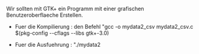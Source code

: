 Wir sollten  mit GTK+ ein Programm mit einer grafischen Benutzeroberflaeche Erstellen.

- Fuer die Kompilierung : den Befehl "gcc -o mydata2_csv mydata2_csv.c  
    $(pkg-config --cflags --libs gtk+-3.0)
  
- Fuer die Ausfuehrung : "./mydata2
        
